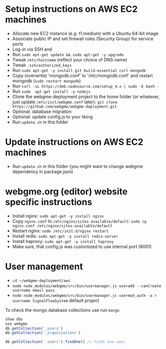 Setup instructions on AWS EC2 machines
======================================

 * Allocate new EC2 instance (e.g. t1.medium) with a Ubuntu 64-bit image
 * Associate public IP and set firewall rules (Security Group) for service ports
 * Log-in via SSH and
 * Run `sudo apt-get update && sudo apt-get -y upgrade`
 * Tweak `/etc/hostname` (reflect your choice of DNS name)
 * Tweak `.ssh/authorized_keys`
 * Run `sudo apt-get -y install git build-essential curl mongodb`
 * Copy (overwrite) 'mongodb.conf' to '/etc/mongodb.conf' and restart mongodb (`sudo restart mongodb`)
 * Run `curl -sL https://deb.nodesource.com/setup_4.x | sudo -E bash -`
 * Run `sudo  apt-get install -y nodejs`
 * Clone the webgme-deployment project to the home folder (or whatever, just update `/etc/init/webgme.conf` later):
     ```git clone https://github.com/webgme/webgme-deployment.git```
 * Optional: database migration
 * Optional: update config.js to your liking
 * Run `update.sh` in this folder

Update instructions on AWS EC2 machines
========================================
 * Run `update.sh` in this folder  (you might want to change webgme dependency in package.json)

webgme.org (editor) website specific instructions
==================================================
 * Install nginx: `sudo apt-get -y install nginx`
 * Copy `nginx.conf` to `/etc/nginx/sites-available/default`:
    ```sudo cp nginx.conf /etc/nginx/sites-available/default```
 * Restart nginx:
    ```sudo /etc/init.d/nginx restart```
 * Install redis: `sudo apt-get -y install redis-server`
 * Install haproxy: `sudo apt-get -y install haproxy`
 * Make sure, that config.js was customized to use internal port (8001)

User management
===============

- `cd ~/webgme-deployment/aws`
- `node node_modules/webgme/src/bin/usermanager.js useradd --canCreate username email pass`
- `node node_modules/webgme/src/bin/usermanager.js usermod_auth -a r username SignalFlowSystem` default project

To check the mongo database collections use run `mongo`

```javascript
show dbs
use webgme
db.getCollection('_users')
db.getCollection('_organizations')

db.getCollection('_users').findOne() // finds one user
```
